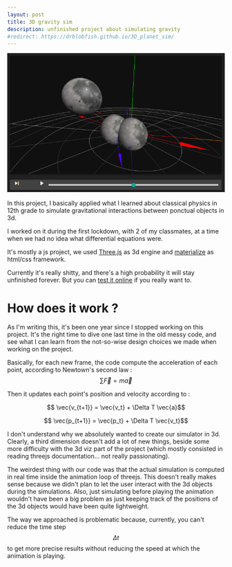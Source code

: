 ```yaml
---
layout: post
title: 3D gravity sim
description: unfinished project about simulating gravity
#redirect: https://drblobfish.github.io/3D_planet_sim/
---
```


[ ![Screenshot of the 3d view](/assets/images/3d_grav_sim/3d_view_screen.png)](https://drblobfish.github.io/3D_planet_sim/)


In this project, I basically applied what I learned about classical physics in 12th grade to simulate gravitational interactions between ponctual objects in 3d.

I worked on it during the first lockdown, with 2 of my classmates, at a time when we had no idea what differential equations were.


It's mostly a js project, we used [Three.js](https://threejs.org/) as 3d engine and [materialize](https://materializecss.com/) as html/css framework.


Currently it's really shitty, and there's a high probability it will stay unfinished forever. But you can [test it online](https://drblobfish.github.io/3D_planet_sim/) if you really want to.


# How does it work ?

As I'm writing this, it's been one year since I stopped working on this project. It's the right time to dive one last time in the old messy code, and see what I can learn from the not-so-wise design choices we made when working on the project.

Basically, for each new frame, the code compute the acceleration of each point, according to Newtown's second law : 
$$ \sum \vec{F} = m \vec{a} $$

Then it updates each point's position and velocity according to :

$$ \vec{v_{t+1}} = \vec{v_t} + \Delta T \vec{a}$$

$$ \vec{p_{t+1}} = \vec{p_t} + \Delta T \vec{v_t}$$


I don't understand why we absolutely wanted to create our simulator in 3d. Clearly, a third dimension doesn't add a lot of new things, beside some more difficulty with the 3d viz part of the project (which mostly consisted in reading threejs documentation... not really passionating).

The weirdest thing with our code was that the actual simulation is computed in real time inside the animation loop of threejs. This doesn't really makes sense because we didn't plan to let the user interact with the 3d objects during the simulations. Also, just simulating before playing the animation wouldn't have been a big problem as just keeping track of the positions of the 3d objects would have been quite lightweight.

The way we approached is problematic because, currently, you can't reduce the time step $$\Delta t$$ to get more precise results without reducing the speed at which the animation is playing.